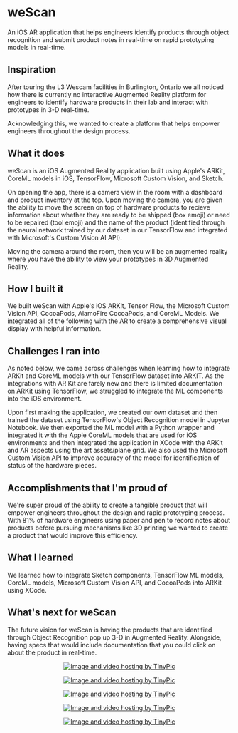 # weScan
An iOS AR application that helps engineers identify products through object recognition and submit product notes in real-time on rapid prototyping models in real-time. 

## Inspiration
After touring the L3 Wescam facilities in Burlington, Ontario we all noticed how there is currently no interactive Augmented Reality platform for engineers to identify hardware products in their lab and interact with prototypes in 3-D real-time. 

Acknowledging this, we wanted to create a platform that helps empower engineers throughout the design process. 

## What it does
weScan is an iOS Augmented Reality application built using Apple's ARKit, CoreML models in iOS, TensorFlow, Microsoft Custom Vision, and Sketch.  

On opening the app, there is a camera view in the room with a dashboard and product inventory at the top. Upon moving the camera, you are given the ability to move the screen on top of hardware products to recieve information about whether they are ready to be shipped (box emoji) or need to be repaired (tool emoji) and the name of the product (identified through the neural network trained by our dataset in our TensorFlow and integrated with Microsoft's Custom Vision AI API). 

Moving the camera around the room, then you will be an augmented reality where you have the ability to view your prototypes in 3D Augmented Reality.

## How I built it
We built weScan with Apple's iOS ARKit, Tensor Flow, the Microsoft Custom Vision API, CocoaPods, AlamoFire CocoaPods, and CoreML Models. We integrated all of the following with the AR to create a comprehensive visual display with helpful information. 

## Challenges I ran into
As noted below, we came across challenges when learning how to integrate ARKit and CoreML models with our TensorFlow dataset into ARKIT. As the integrations with AR Kit are farely new and there is limited documentation on ARKit using  TensorFlow, we struggled to integrate the ML components into the iOS environment.

Upon first making the application, we created our own dataset and then trained the dataset using TensorFlow's Object Recognition model in Jupyter Notebook. We then exported the ML model with a Python wrapper and integrated it with the Apple CoreML models that are used for iOS environments and then integrated the application in XCode with the ARKit and AR aspects using the art assets/plane grid. We also used the Microsoft Custom Vision API to improve accuracy of the model for identification of status of the hardware pieces. 

## Accomplishments that I'm proud of
We're super proud of the ability to create a tangible product that will empower engineers throughout the design and rapid prototyping process. With 81% of hardware engineers using paper and pen to record notes about products before pursuing mechanisms like 3D printing we wanted to create a product that would improve this efficiency. 

## What I learned
We learned how to integrate Sketch components, TensorFlow ML models, CoreML models, Microsoft Custom Vision API, and CocoaPods into ARKit using XCode. 

## What's next for weScan
The future vision for weScan is having the products that are identified through Object Recognition pop up 3-D in Augmented Reality. Alongside, having specs that would include documentation that you could click on about the product in real-time. 

<center><a href="http://tinypic.com?ref=jhg020" target="_blank"><img src="http://i65.tinypic.com/jhg020.png" border="0" alt="Image and video hosting by TinyPic"></a>

<center><p><a href="http://tinypic.com?ref=2e38gvp" target="_blank"><img src="http://i66.tinypic.com/2e38gvp.png" border="0" alt="Image and video hosting by TinyPic"></a>

<center><p><a href="http://tinypic.com?ref=2z9bert" target="_blank"><img src="http://i66.tinypic.com/2z9bert.png" border="0" alt="Image and video hosting by TinyPic"></a>
  
<center><p><a href="http://tinypic.com?ref=aev537" target="_blank"><img src="http://i65.tinypic.com/aev537.png" border="0" alt="Image and video hosting by TinyPic"></a>
  
<center><a href="http://tinypic.com?ref=j8ckcl" target="_blank"><img src="http://i67.tinypic.com/j8ckcl.png" border="0" alt="Image and video hosting by TinyPic"></a>



